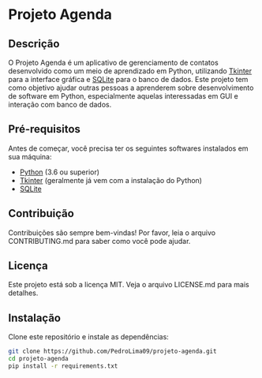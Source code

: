 # Projeto Agenda

## Descrição

O Projeto Agenda é um aplicativo de gerenciamento de contatos desenvolvido como um meio de aprendizado em Python, utilizando [Tkinter](https://docs.python.org/3/library/tk.html) para a interface gráfica e [SQLite](https://www.sqlite.org/index.html) para o banco de dados. Este projeto tem como objetivo ajudar outras pessoas a aprenderem sobre desenvolvimento de software em Python, especialmente aquelas interessadas em GUI e interação com banco de dados.

## Pré-requisitos

Antes de começar, você precisa ter os seguintes softwares instalados em sua máquina:
- [Python](https://www.python.org/downloads/) (3.6 ou superior)
- [Tkinter](https://docs.python.org/3/library/tk.html) (geralmente já vem com a instalação do Python)
- [SQLite](https://www.sqlite.org/download.html)

## Contribuição
Contribuições são sempre bem-vindas! Por favor, leia o arquivo CONTRIBUTING.md para saber como você pode ajudar.

## Licença
Este projeto está sob a licença MIT. Veja o arquivo LICENSE.md para mais detalhes.

## Instalação

Clone este repositório e instale as dependências:

```bash
git clone https://github.com/PedroLima09/projeto-agenda.git
cd projeto-agenda
pip install -r requirements.txt
